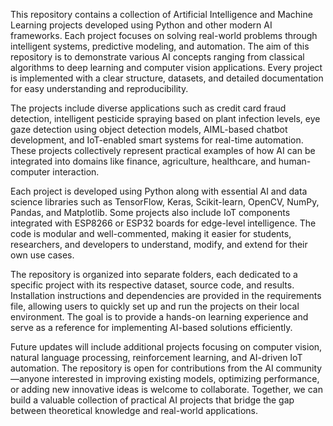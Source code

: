 This repository contains a collection of Artificial Intelligence and Machine Learning projects developed using Python and other modern AI frameworks. Each project focuses on solving real-world problems through intelligent systems, predictive modeling, and automation. The aim of this repository is to demonstrate various AI concepts ranging from classical algorithms to deep learning and computer vision applications. Every project is implemented with a clear structure, datasets, and detailed documentation for easy understanding and reproducibility.

The projects include diverse applications such as credit card fraud detection, intelligent pesticide spraying based on plant infection levels, eye gaze detection using object detection models, AIML-based chatbot development, and IoT-enabled smart systems for real-time automation. These projects collectively represent practical examples of how AI can be integrated into domains like finance, agriculture, healthcare, and human-computer interaction.

Each project is developed using Python along with essential AI and data science libraries such as TensorFlow, Keras, Scikit-learn, OpenCV, NumPy, Pandas, and Matplotlib. Some projects also include IoT components integrated with ESP8266 or ESP32 boards for edge-level intelligence. The code is modular and well-commented, making it easier for students, researchers, and developers to understand, modify, and extend for their own use cases.

The repository is organized into separate folders, each dedicated to a specific project with its respective dataset, source code, and results. Installation instructions and dependencies are provided in the requirements file, allowing users to quickly set up and run the projects on their local environment. The goal is to provide a hands-on learning experience and serve as a reference for implementing AI-based solutions efficiently.

Future updates will include additional projects focusing on computer vision, natural language processing, reinforcement learning, and AI-driven IoT automation. The repository is open for contributions from the AI community—anyone interested in improving existing models, optimizing performance, or adding new innovative ideas is welcome to collaborate. Together, we can build a valuable collection of practical AI projects that bridge the gap between theoretical knowledge and real-world applications.
